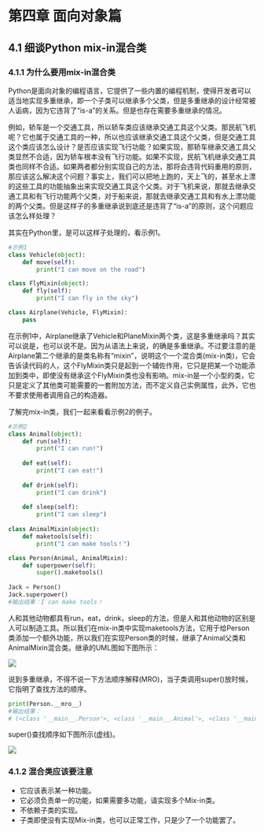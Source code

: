 # 第四章 面向对象篇

## 4.1 细谈Python mix-in混合类

### 4.1.1 为什么要用mix-in混合类

Python是面向对象的编程语言，它提供了一些内置的编程机制，使得开发者可以适当地实现多重继承，即一个子类可以继承多个父类，但是多重继承的设计经常被人诟病，因为它违背了“is-a”的关系。但是也存在需要多重继承的情况。

例如，轿车是一个交通工具，所以轿车类应该继承交通工具这个父类。那民航飞机呢？它也属于交通工具的一种，所以也应该继承交通工具这个父类，但是交通工具这个类应该怎么设计？是否应该实现飞行功能？如果实现，那轿车继承交通工具父类显然不合适，因为轿车根本没有飞行功能。如果不实现，民航飞机继承交通工具类也同样不合适。如果两者都分别实现自己的方法，那将会违背代码重用的原则，那应该这么解决这个问题？事实上，我们可以把地上跑的，天上飞的，甚至水上漂的这些工具的功能抽象出来实现交通工具这个父类。对于飞机来说，那就去继承交通工具和有飞行功能两个父类，对于船来说，那就去继承交通工具和有水上漂功能的两个父类。但是这样子的多重继承说到底还是违背了“is-a”的原则，这个问题应该怎么样处理？

其实在Python里，是可以这样子处理的，看示例1。

```python
#示例1
class Vehicle(object):
    def move(self):
    	print("I can move on the road")

class FlyMixin(object):
    def fly(self):
        print("I can fly in the sky")

class Airplane(Vehicle, FlyMixin):
    pass
```

在示例1中，Airplane继承了Vehicle和PlaneMixin两个类，这是多重继承吗？其实可以说是，也可以说不是。因为从语法上来说，的确是多重继承。不过要注意的是Airplane第二个继承的是类名称有“mixin”，说明这个一个混合类(mix-in类)，它会告诉读代码的人，这个FlyMixin类只是起到一个辅佐作用，它只是把某一个功能添加到类中，即使没有继承这个FlyMixin类也没有影响。mix-in是一个小型的类，它只是定义了其他类可能需要的一套附加方法，而不定义自己实例属性，此外，它也不要求使用者调用自己的构造器。

了解完mix-in类，我们一起来看看示例2的例子。

```python 
#示例2
class Animal(object):
    def run(self):
        print("I can run!")
        
    def eat(self):
        print("I can eat!")
	
    def drink(self):
        print("I can drink")
        
    def sleep(self):
        print("I can sleep")
        
class AnimalMixin(object):
	def maketools(self):
        print("I can make tools！")

class Person(Animal, AnimalMixin):
    def superpower(self):
        super().maketools()
        
Jack = Person()
Jack.superpower()
#输出结果：I can make tools！
```

人和其他动物都具有run，eat，drink，sleep的方法，但是人和其他动物的区别是人可以制造工具。所以我们在mix-in类中实现maketools方法，它用于给Person类添加一个额外功能，所以我们在实现Person类的时候，继承了Animal父类和AnimalMixin混合类。继承的UML图如下图所示：

![](https://gitee.com/weifagan/MyPic/raw/master/img/jicheng.jpg)

说到多重继承，不得不说一下方法顺序解释(MRO)，当子类调用super()放时候，它指明了查找方法的顺序。

```python 
print(Person.__mro__)
#输出结果：
# (<class '__main__.Person'>, <class '__main__.Animal'>, <class '__main__.AnimalMixin'>, <class 'object'>)
```

super()查找顺序如下图所示(虚线)。

![](https://gitee.com/weifagan/MyPic/raw/master/img/MRO.jpg)

### 4.1.2 混合类应该要注意

* 它应该表示某一种功能。
* 它必须负责单一的功能，如果需要多功能，请实现多个Mix-in类。
* 不依赖子类的实现。
* 子类即使没有实现Mix-in类，也可以正常工作，只是少了一个功能罢了。